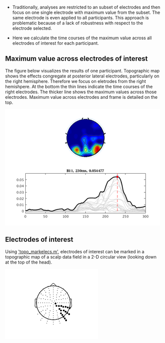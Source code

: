 
- Traditionally, analyses are restricted to an subset of electrodes and then focus on one single electrode with maximum value from the subset. The same electrode is even applied to all participants. This approach is problematic because of a lack of robustness with respect to the electrode selected. 

- Here we calculate the time courses of the maximum value across all electrodes of interest for each participant. 


## Maximum value across electrodes of interest ##

The figure below visualizes the results of one participant. Topographic map shows the effects congregate at posterior lateral electrodes, particularly on the right hemisphere. Therefore we focus on eletrodes from the right hemishpere. At the bottom the thin lines indicate the time courses of the right electrodes. The thicker line shows the maximum values across those electrodes. Maximum value across electrodes and frame is detailed on the top. 

<img src="/results_visualization.png" alt="" width="500">





## Electrodes of interest ##
Using ['topo_markelecs.m'](https://github.com/FeiE/Electrode_Selection/blob/master/topo_markelecs.m), electrodes of interest can be marked in a topographic map of a scalp data field in a 2-D circular view (looking down at the top of the head).

<img src="/topo_markelecs_relecs.png" alt="" width="300">
